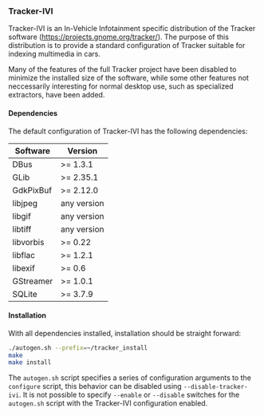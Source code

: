 ### Tracker-IVI
Tracker-IVI is an In-Vehicle Infotainment specific distribution of the Tracker
software (https://projects.gnome.org/tracker/). The purpose of this
distribution is to provide a standard configuration of Tracker suitable for
indexing multimedia in cars. 

Many of the features of the full Tracker project have been disabled to minimize
the installed size of the software, while some other features not neccessarily
interesting for normal desktop use, such as specialized extractors, have been
added.

#### Dependencies
The default configuration of Tracker-IVI has the following dependencies:

| Software      | Version       |
| ------------- | ------------- |
| DBus          | >= 1.3.1      |
| GLib          | >= 2.35.1     |
| GdkPixBuf     | >= 2.12.0     |
| libjpeg       | any version   |
| libgif        | any version   |
| libtiff       | any version   |
| libvorbis     | >= 0.22       |
| libflac       | >= 1.2.1      |
| libexif       | >= 0.6        |
| GStreamer     | >= 1.0.1      |
| SQLite        | >= 3.7.9      |

#### Installation
With all dependencies installed, installation should be straight forward:

```bash
./autogen.sh --prefix=~/tracker_install
make
make install
```

The `autogen.sh` script specifies a series of configuration arguments to the
`configure` script, this behavior can be disabled using
`--disable-tracker-ivi`. It is not possible to specify `--enable` or
`--disable` switches for the `autogen.sh` script with the Tracker-IVI
configuration enabled.
